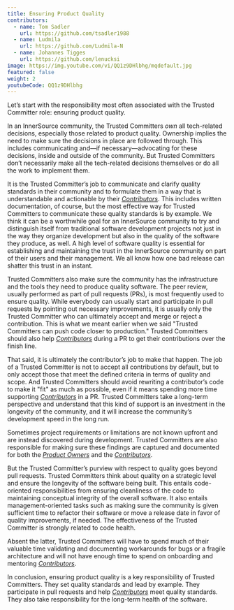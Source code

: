 ```yaml
---
title: Ensuring Product Quality
contributors:
  - name: Tom Sadler
    url: https://github.com/tsadler1988
  - name: Ludmila
    url: https://github.com/Ludmila-N
  - name: Johannes Tigges
    url: https://github.com/lenucksi
image: https://img.youtube.com/vi/QQ1z9DHlbhg/mqdefault.jpg
featured: false
weight: 2
youtubeCode: QQ1z9DHlbhg
---
```

<div class="paragraph">
<p>Let’s start with the responsibility most often associated with the Trusted Committer
role: ensuring product quality.</p>
</div>
<div class="paragraph">
<p>In an InnerSource community, the Trusted Committers <em>own</em> all tech-related decisions,
especially those related to product quality. Ownership implies the
need to make sure the decisions in place are followed through. This
includes communicating and—if necessary—advocating for these decisions,
inside and outside of the community. But Trusted Committers don’t necessarily make all the
tech-related decisions themselves or do all the work to implement them.</p>
</div>
<div class="paragraph">
<p>It is the Trusted Committer&#8217;s job to communicate and clarify quality standards in their
community and to formulate them in a way that is understandable and
actionable by their <a href="https://innersourcecommons.org/resources/learningpath/contributor/index"><em>Contributors</em></a>. This includes written documentation,
of course, but the most effective way for Trusted Committers to communicate these quality standards is by example. We think it
can be a worthwhile goal for an InnerSource community to try and
distinguish itself from traditional software development projects not
just in the way they organize development but also in the quality of the
software they produce, as well. A high level of software quality is essential for establishing and maintaining the
trust in the InnerSource community on part of their users and their management. We all know how one bad release can shatter this trust in an instant.</p>
</div>
<div class="paragraph">
<p>Trusted Committers also make sure the community has the infrastructure and the
tools they need to produce quality software. The peer review, usually
performed as part of pull requests (PRs), is most frequently used to ensure quality. While everybody can usually start
and participate in pull requests by pointing out necessary improvements,
it is usually only the Trusted Committer who can ultimately accept and merge or reject
a contribution. This is what we meant earlier when we said "Trusted Committers can push code
closer to production." Trusted Committers should also help <a href="https://innersourcecommons.org/resources/learningpath/contributor/index"><em>Contributors</em></a> during
a PR to get their contributions over the finish line.</p>
</div>
<div class="paragraph">
<p>That said, it is ultimately the contributor&#8217;s job to make that happen.
The job of a Trusted Committer is not to accept all contributions by default, but to
only accept those that meet the defined criteria in terms of quality and
scope. And Trusted Committers should avoid rewriting a contributor&#8217;s code to make it
"fit" as much as possible, even if it means spending more time
supporting  <a href="https://innersourcecommons.org/resources/learningpath/contributor/index"><em>Contributors</em></a> in a PR. Trusted Committers
take a long-term perspective and understand that this kind of support is
an investment in the longevity of the community, and it will increase the community&#8217;s development speed in the long run.</p>
</div>
<div class="paragraph">
<p>Sometimes project requirements or limitations are not known upfront and are instead
discovered during development. Trusted Committers are also responsible for making sure
these findings are captured and documented for both the <a href="https://innersourcecommons.org/resources/learningpath/product-owner/index"><em>Product Owners</em></a> and the
<a href="https://innersourcecommons.org/resources/learningpath/contributor/index"><em>Contributors</em></a>.</p>
</div>
<div class="paragraph">
<p>But the Trusted Committer&#8217;s purview with respect to quality goes beyond pull requests.
Trusted Committers think about quality on a strategic level and ensure the
longevity of the software being built. This entails code-oriented
responsibilities from ensuring cleanliness of the code to maintaining
conceptual integrity of the overall software. It also entails
management-oriented tasks such as making sure the community is
given sufficient time to refactor their software or move a release date
in favor of quality improvements, if needed.
The effectiveness of the Trusted Committer is strongly related to code health.</p>
</div>
<div class="paragraph">
<p>Absent the latter, Trusted Committers will have to spend much of their valuable time
validating and documenting workarounds for bugs or a fragile
architecture and will not have enough time to spend on onboarding and
mentoring <a href="https://innersourcecommons.org/resources/learningpath/contributor/index"><em>Contributors</em></a>.</p>
</div>
<div class="paragraph">
<p>In conclusion, ensuring product quality is a key responsibility of Trusted Committers.
They set quality standards and lead by example. They participate in pull
requests and help <a href="https://innersourcecommons.org/resources/learningpath/contributor/index"><em>Contributors</em></a> meet
quality standards. They also take responsibility for the long-term
health of the software.</p>
</div>
<!--- This file autogenerated from https://github.com/InnerSourceCommons/InnerSourceLearningPath/blob/master/scripts/generate_learning_path_markdown.js -->